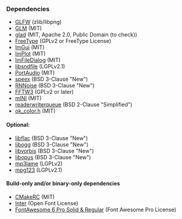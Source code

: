 ### Dependencies

- [GLFW](https://www.glfw.org) (zlib/libpng)
- [GLM](https://github.com/g-truc/glm) (MIT)
- [glad](https://github.com/Dav1dde/glad) (MIT, Apache 2.0, Public Domain (to check))
- [FreeType](https://freetype.org) (GPLv2 or FreeType License)
- [ImGui](https://github.com/ocornut/imgui) (MIT)
- [ImPlot](https://github.com/epezent/implot) (MIT)
- [ImFileDialog](https://github.com/dfranx/ImFileDialog) (MIT)
- [libsndfile](https://github.com/libsndfile/libsndfile) (LGPLv2.1)
- [PortAudio](https://www.portaudio.com/) (MIT)
- [speex](https://www.speex.org/) (BSD 3-Clause "New")
- [RNNoise](https://github.com/xiph/rnnoise) (BSD 3-Clause "New")
- [FFTW3](https://www.fftw.org) (GPLv2 or later)
- [mINI](https://github.com/metayeti/mINI) (MIT)
- [readerwriterqueue](https://github.com/cameron314/readerwriterqueue) (BSD 2-Clause "Simplified")
- [ok_color.h](https://bottosson.github.io/misc/ok_color.h) (MIT)

#### Optional:

- [libflac](https://xiph.org/flac) (BSD 3-Clause "New")
- [libogg](https://xiph.org/ogg) (BSD 3-Clause "New")
- [libvorbis](https://xiph.org/vorbis) (BSD 3-Clause "New")
- [libopus](https://opus-codec.org/) (BSD 3-Clause "New")
- [mp3lame](https://lame.sourceforge.io/) (LGPLv2)
- [mpg123](https://mpg123.org/) (LGPLv2.1)

#### Build-only and/or binary-only dependencies

- [CMakeRC](https://github.com/vector-of-bool/cmrc) (MIT)
- [Inter](https://rsms.me/inter/) (Open Font License)
- [FontAwesome 6 Pro Solid & Regular](https://fontawesome.com/) (Font Awesome Pro License)